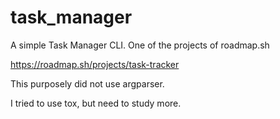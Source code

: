 # task_manager
 A simple Task Manager CLI. One of the projects of roadmap.sh

 https://roadmap.sh/projects/task-tracker

 This purposely did not use argparser.

 I tried to use tox, but need to study more.

